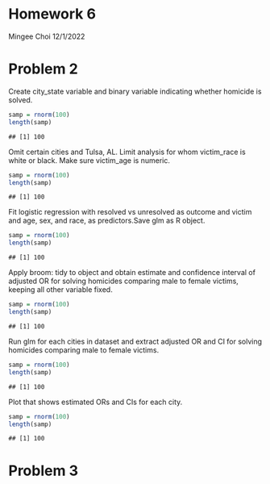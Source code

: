 Homework 6
================
Mingee Choi
12/1/2022

# Problem 2

Create city_state variable and binary variable indicating whether
homicide is solved.

``` r
samp = rnorm(100)
length(samp)
```

    ## [1] 100

Omit certain cities and Tulsa, AL. Limit analysis for whom victim_race
is white or black. Make sure victim_age is numeric.

``` r
samp = rnorm(100)
length(samp)
```

    ## [1] 100

Fit logistic regression with resolved vs unresolved as outcome and
victim and age, sex, and race, as predictors.Save glm as R object.

``` r
samp = rnorm(100)
length(samp)
```

    ## [1] 100

Apply broom: tidy to object and obtain estimate and confidence interval
of adjusted OR for solving homicides comparing male to female victims,
keeping all other variable fixed.

``` r
samp = rnorm(100)
length(samp)
```

    ## [1] 100

Run glm for each cities in dataset and extract adjusted OR and CI for
solving homicides comparing male to female victims.

``` r
samp = rnorm(100)
length(samp)
```

    ## [1] 100

Plot that shows estimated ORs and CIs for each city.

``` r
samp = rnorm(100)
length(samp)
```

    ## [1] 100

# Problem 3
